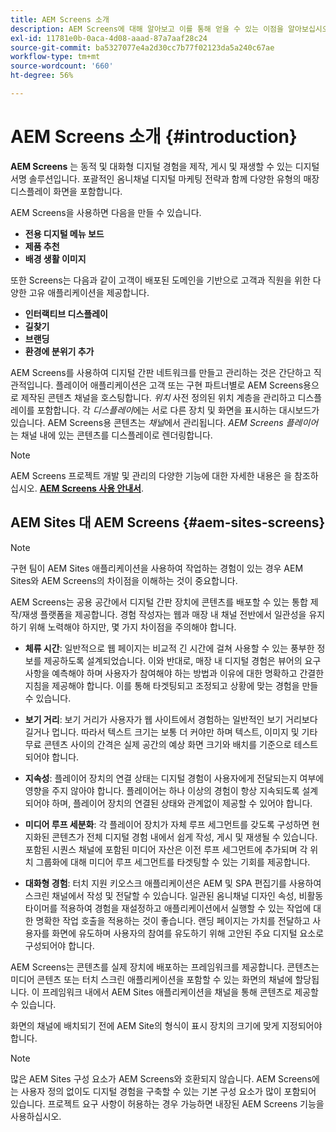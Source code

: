 ```yaml
---
title: AEM Screens 소개
description: AEM Screens에 대해 알아보고 이를 통해 얻을 수 있는 이점을 알아보십시오.
exl-id: 11781e0b-0aca-4d08-aaad-87a7aaf28c24
source-git-commit: ba5327077e4a2d30cc7b77f02123da5a240c67ae
workflow-type: tm+mt
source-wordcount: '660'
ht-degree: 56%

---
```


# AEM Screens 소개 {#introduction}

**AEM Screens** 는 동적 및 대화형 디지털 경험을 제작, 게시 및 재생할 수 있는 디지털 서명 솔루션입니다. 포괄적인 옴니채널 디지털 마케팅 전략과 함께 다양한 유형의 매장 디스플레이 화면을 포함합니다.

AEM Screens을 사용하면 다음을 만들 수 있습니다.

* **전용 디지털 메뉴 보드**
* **제품 추천**
* **배경 생활 이미지**

또한 Screens는 다음과 같이 고객이 배포된 도메인을 기반으로 고객과 직원을 위한 다양한 고유 애플리케이션을 제공합니다.

* **인터랙티브 디스플레이**
* **길찾기**
* **브랜딩**
* **환경에 분위기 추가**

AEM Screens를 사용하여 디지털 간판 네트워크를 만들고 관리하는 것은 간단하고 직관적입니다. 플레이어 애플리케이션은 고객 또는 구현 파트너별로 AEM Screens용으로 제작된 콘텐츠 채널을 호스팅합니다. *위치* 사전 정의된 위치 계층을 관리하고 디스플레이를 포함합니다. 각 *디스플레이*&#x200B;에는 서로 다른 장치 및 화면을 표시하는 대시보드가 있습니다. AEM Screens용 콘텐츠는 *채널*&#x200B;에서 관리됩니다. *AEM Screens 플레이어*&#x200B;는 채널 내에 있는 콘텐츠를 디스플레이로 렌더링합니다.



>[!NOTE]
>
>AEM Screens 프로젝트 개발 및 관리의 다양한 기능에 대한 자세한 내용은 을 참조하십시오. **[AEM Screens 사용 안내서](https://experienceleague.adobe.com/en/docs/experience-manager-screens/user-guide/aem-screens-introduction)**.

## AEM Sites 대 AEM Screens {#aem-sites-screens}

>[!NOTE]
>
>구현 팀이 AEM Sites 애플리케이션을 사용하여 작업하는 경험이 있는 경우 AEM Sites와 AEM Screens의 차이점을 이해하는 것이 중요합니다.

AEM Screens는 공용 공간에서 디지털 간판 장치에 콘텐츠를 배포할 수 있는 통합 제작/재생 플랫폼을 제공합니다. 경험 작성자는 웹과 매장 내 채널 전반에서 일관성을 유지하기 위해 노력해야 하지만, 몇 가지 차이점을 주의해야 합니다.

* **체류 시간**: 일반적으로 웹 페이지는 비교적 긴 시간에 걸쳐 사용할 수 있는 풍부한 정보를 제공하도록 설계되었습니다. 이와 반대로, 매장 내 디지털 경험은 뷰어의 요구 사항을 예측해야 하며 사용자가 참여해야 하는 방법과 이유에 대한 명확하고 간결한 지침을 제공해야 합니다. 이를 통해 타겟팅되고 조정되고 상황에 맞는 경험을 만들 수 있습니다.

* **보기 거리**: 보기 거리가 사용자가 웹 사이트에서 경험하는 일반적인 보기 거리보다 길거나 멉니다. 따라서 텍스트 크기는 보통 더 커야만 하며 텍스트, 이미지 및 기타 무료 콘텐츠 사이의 간격은 실제 공간의 예상 화면 크기와 배치를 기준으로 테스트되어야 합니다.

* **지속성**: 플레이어 장치의 연결 상태는 디지털 경험이 사용자에게 전달되는지 여부에 영향을 주지 않아야 합니다. 플레이어는 하나 이상의 경험이 항상 지속되도록 설계되어야 하며, 플레이어 장치의 연결된 상태와 관계없이 제공할 수 있어야 합니다.

* **미디어 루프 세분화**: 각 플레이어 장치가 자체 루프 세그먼트를 갖도록 구성하면 현지화된 콘텐츠가 전체 디지털 경험 내에서 쉽게 작성, 게시 및 재생될 수 있습니다. 포함된 시퀀스 채널에 포함된 미디어 자산은 이전 루프 세그먼트에 추가되며 각 위치 그룹화에 대해 미디어 루프 세그먼트를 타겟팅할 수 있는 기회를 제공합니다.

* **대화형 경험**: 터치 지원 키오스크 애플리케이션은 AEM 및 SPA 편집기를 사용하여 스크린 채널에서 작성 및 전달할 수 있습니다. 일관된 옴니채널 디자인 속성, 비활동 타이머를 적용하여 경험을 재설정하고 애플리케이션에서 실행할 수 있는 작업에 대한 명확한 작업 호출을 적용하는 것이 좋습니다. 랜딩 페이지는 가치를 전달하고 사용자를 화면에 유도하며 사용자의 참여를 유도하기 위해 고안된 주요 디지털 요소로 구성되어야 합니다.

AEM Screens는 콘텐츠를 실제 장치에 배포하는 프레임워크를 제공합니다. 콘텐츠는 미디어 콘텐츠 또는 터치 스크린 애플리케이션을 포함할 수 있는 화면의 채널에 할당됩니다. 이 프레임워크 내에서 AEM Sites 애플리케이션을 채널을 통해 콘텐츠로 제공할 수 있습니다.

화면의 채널에 배치되기 전에 AEM Site의 형식이 표시 장치의 크기에 맞게 지정되어야 합니다.

>[!NOTE]
>많은 AEM Sites 구성 요소가 AEM Screens와 호환되지 않습니다. AEM Screens에는 사용자 정의 없이도 디지털 경험을 구축할 수 있는 기본 구성 요소가 많이 포함되어 있습니다. 프로젝트 요구 사항이 허용하는 경우 가능하면 내장된 AEM Screens 기능을 사용하십시오.
